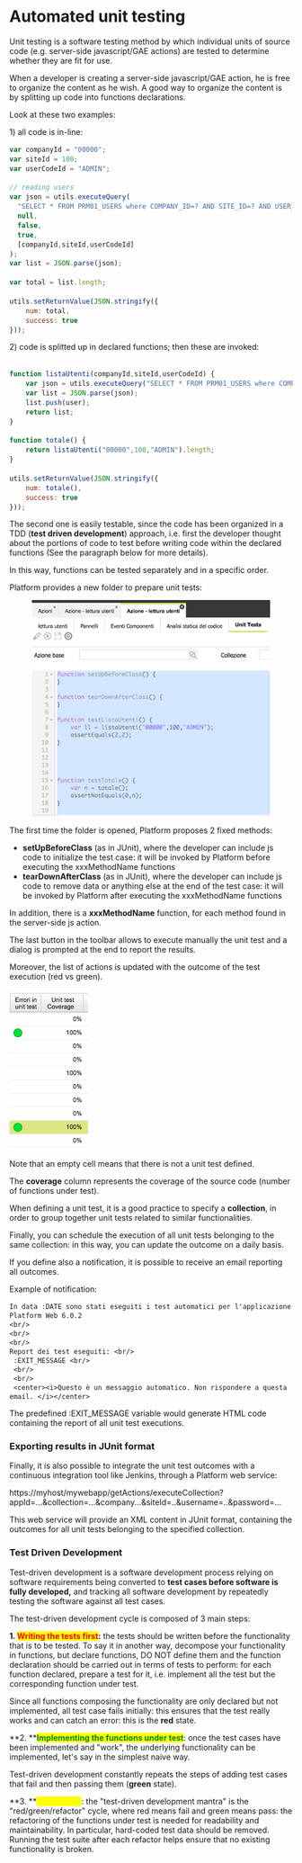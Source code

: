 # Automated unit testing

Unit testing is a software testing method by which individual units of source code (e.g. server-side javascript/GAE actions) are tested to determine whether they are fit for use.

When a developer is creating a server-side javascript/GAE action, he is free to organize the content as he wish. A good way to organize the content is by splitting up code into functions declarations.

Look at these two examples:

1\) all code is in-line:

```javascript
var companyId = "00000";
var siteId = 100;
var userCodeId = "ADMIN";

// reading users
var json = utils.executeQuery(
  "SELECT * FROM PRM01_USERS where COMPANY_ID=? AND SITE_ID=? AND USER_CODE_ID=?",
  null,
  false,
  true,
  [companyId,siteId,userCodeId]
);
var list = JSON.parse(json);

var total = list.length;

utils.setReturnValue(JSON.stringify({
    num: total,
    success: true
}));

```

2\) code is splitted up in declared functions; then these are invoked:

```javascript

function listaUtenti(companyId,siteId,userCodeId) {
    var json = utils.executeQuery("SELECT * FROM PRM01_USERS where COMPANY_ID=? AND SITE_ID=? AND USER_CODE_ID=?",null,false,true,[companyId,siteId,userCodeId]);
    var list = JSON.parse(json);
    list.push(user);
    return list;
}

function totale() {
    return listaUtenti("00000",100,"ADMIN").length;
}

utils.setReturnValue(JSON.stringify({
    num: totale(),
    success: true
}));

```

The second one is easily testable, since the code has been organized in a TDD (**test driven development**) approach, i.e. first the developer thought about the portions of code to test before writing code within the declared functions (See the paragraph below for more details).

In this way, functions can be tested separately and in a specific order.

Platform provides a new folder to prepare unit tests:

<figure><img src="../../.gitbook/assets/image (26).png" alt=""><figcaption></figcaption></figure>

The first time the folder is opened, Platform proposes 2 fixed methods:

* **setUpBeforeClass** (as in JUnit),  where the developer can include js code to initialize the test case: it will be invoked by Platform before executing the xxxMethodName functions
* **tearDownAfterClass** (as in JUnit),  where the developer can include js code to remove data or anything else at the end of the test case: it will be invoked by Platform after executing the xxxMethodName functions

In addition, there is a **xxxMethodName** function, for each method found in the server-side js action.

The last button in the toolbar allows to execute manually the unit test and a dialog is prompted at the end to report the results.

Moreover, the list of actions is updated with the outcome of the test execution (red vs green).

![](<../../.gitbook/assets/image (9).png>)

Note that an empty cell means that there is not a unit test defined.

The **coverage** column represents the coverage of the source code (number of functions under test).

When defining a unit test, it is a good practice to specify a **collection**, in order to group together unit tests related to similar functionalities.

Finally, you can schedule the execution of all unit tests belonging to the same collection: in this way, you can update the outcome on a daily basis.

If you define also a notification, it is possible to receive an email reporting all outcomes.

Example of notification:

```
In data :DATE sono stati eseguiti i test automatici per l'applicazione Platform Web 6.0.2 
<br/> 
<br/> 
<br/> 
Report dei test eseguiti: <br/>
 :EXIT_MESSAGE <br/> 
 <br/> 
 <br/> 
 <center><i>Questo è un messaggio automatico. Non rispondere a questa email. </i></center>

```

The predefined :EXIT\_MESSAGE variable would generate HTML code containing the report of all unit test executions.



### Exporting results in JUnit format

Finally, it is also possible to integrate the unit test outcomes with a continuous integration tool like Jenkins, through a Platform web service:

https://myhost/mywebapp/getActions/executeCollection?appId=...\&collection=...\&company...\&siteId=..\&username=..\&password=...

This web service will provide an XML content in JUnit format, containing the outcomes for all unit tests belonging to the specified collection.



### Test Driven Development

Test-driven development is a software development process relying on software requirements being converted to **test cases before software is fully developed,** and tracking all software development by repeatedly testing the software against all test cases.&#x20;

The test-driven development cycle is composed of 3 main steps:

**1. **<mark style="color:red;">**Writing the tests first**</mark>**:** the tests should be written before the functionality that is to be tested. To say it in another way, decompose your functionality in functions, but declare functions, DO NOT define them and the function declaration should be carried out in terms of tests to perform: for each function declared, prepare a test for it, i.e. implement all the test but the corresponding function under test.&#x20;

Since all functions composing the functionality are only declared but not implemented, all test case fails initially: this ensures that the test really works and can catch an error: this is the **red** state.

**2. **<mark style="color:green;">**Implementing the functions under test**</mark>: once the test cases have been implemented and "work", the underlying functionality can be implemented, let's say in the simplest naive way.&#x20;

Test-driven development constantly repeats the steps of adding test cases that fail and then passing them (**green** state).

**3. **<mark style="color:yellow;">**Refactoring**</mark>: the "test-driven development mantra" is the "red/green/refactor" cycle, where red means fail and green means pass: the refactoring of the functions under test is needed for readability and maintainability. In particular, hard-coded test data should be removed. Running the test suite after each refactor helps ensure that no existing functionality is broken.
